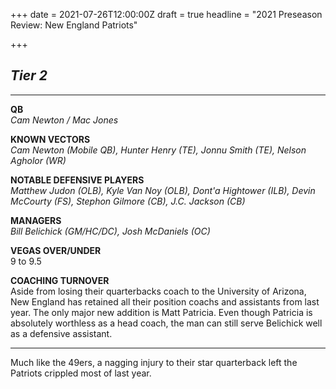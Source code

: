 +++
date = 2021-07-26T12:00:00Z
draft = true
headline = "2021 Preseason Review: New England Patriots"

+++
## _Tier 2_

***

**QB**  
_Cam Newton / Mac Jones_

**KNOWN VECTORS**  
_Cam Newton (Mobile QB), Hunter Henry (TE), Jonnu Smith (TE), Nelson Agholor (WR)_

**NOTABLE DEFENSIVE PLAYERS**  
_Matthew Judon (OLB),_ _Kyle Van Noy (OLB), Dont'a Hightower (ILB), Devin McCourty (FS), Stephon Gilmore (CB), J.C. Jackson (CB)_

**MANAGERS**  
_Bill Belichick (GM/HC/DC), Josh McDaniels (OC)_

**VEGAS OVER/UNDER**  
9 to 9.5

**COACHING TURNOVER**  
Aside from losing their quarterbacks coach to the University of Arizona, New England has retained all their position coachs and assistants from last year. The only major new addition is Matt Patricia. Even though Patricia is absolutely worthless as a head coach, the man can still serve Belichick well as a defensive assistant.

***

Much like the 49ers, a nagging injury to their star quarterback left the Patriots crippled most of last year.